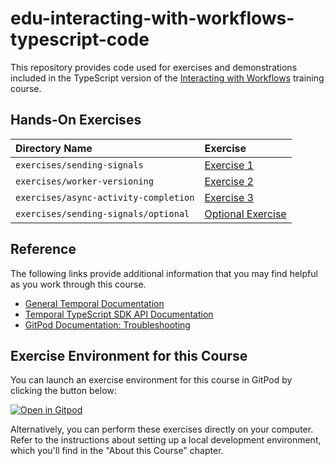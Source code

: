 # edu-interacting-with-workflows-typescript-code
This repository provides code used for exercises and demonstrations
included in the TypeScript version of the 
[Interacting with Workflows](https://learn.temporal.io/courses/interacting-with-workflows) 
training course.

## Hands-On Exercises

Directory Name                        | Exercise
:------------------------------------ | :----------------------------------------------------------------
`exercises/sending-signals`           | [Exercise 1](exercises/sending-signals/README.md)
`exercises/worker-versioning`         | [Exercise 2](exercises/worker-versioning/README.md)
`exercises/async-activity-completion` | [Exercise 3](exercises/async-activity-completion/README.md)
`exercises/sending-signals/optional`  | [Optional Exercise](exercises/sending-signals/optional/README.md)


## Reference
The following links provide additional information that you may find helpful as you work through this course.
* [General Temporal Documentation](https://docs.temporal.io/)
* [Temporal TypeScript SDK API Documentation](https://typescript.temporal.io)
* [GitPod Documentation: Troubleshooting](https://www.gitpod.io/docs/troubleshooting)

## Exercise Environment for this Course
You can launch an exercise environment for this course in GitPod by 
clicking the button below:

[![Open in Gitpod](https://gitpod.io/button/open-in-gitpod.svg)](https://gitpod.io/#https://github.com/temporalio/edu-interacting-with-workflows-typescript-code)

Alternatively, you can perform these exercises directly on your computer. Refer to the instructions about setting up a local development environment, which you'll find in the "About this Course" chapter.

